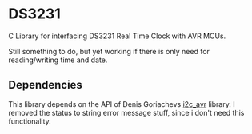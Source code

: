 # DS3231
C Library for interfacing DS3231 Real Time Clock with AVR MCUs.

Still something to do, but yet working if there is only need for reading/writing time and date.

## Dependencies
This library depends on the API of Denis Goriachevs [i2c_avr](https://github.com/chrisgoertz/i2c_avr) library.
I removed the status to string error message stuff, since i don't need this
functionality.